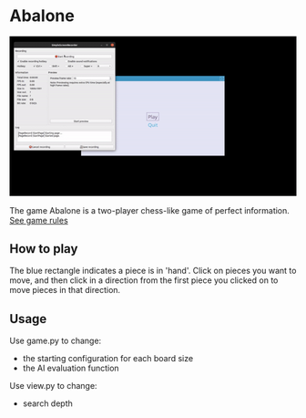 # Abalone


![Demo](abalone_demo.gif)


The game Abalone is a two-player chess-like game of perfect information. [See game rules](https://boardgamegeek.com/boardgame/526/abalone-classic)


## How to play
The blue rectangle indicates a piece is in 'hand'.  Click on pieces you want to move, and then click in a direction from the first piece you clicked on to move pieces in that direction. 

## Usage

Use game.py to change:
* the starting configuration for each board size 
* the AI evaluation function
 
 Use view.py to change: 
 * search depth 





